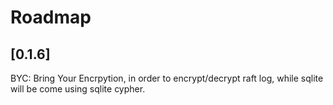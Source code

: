 # Roadmap

## [0.1.6]
BYC: Bring Your Encrpytion, in order to encrypt/decrypt raft log,
while sqlite will be come using sqlite cypher.
